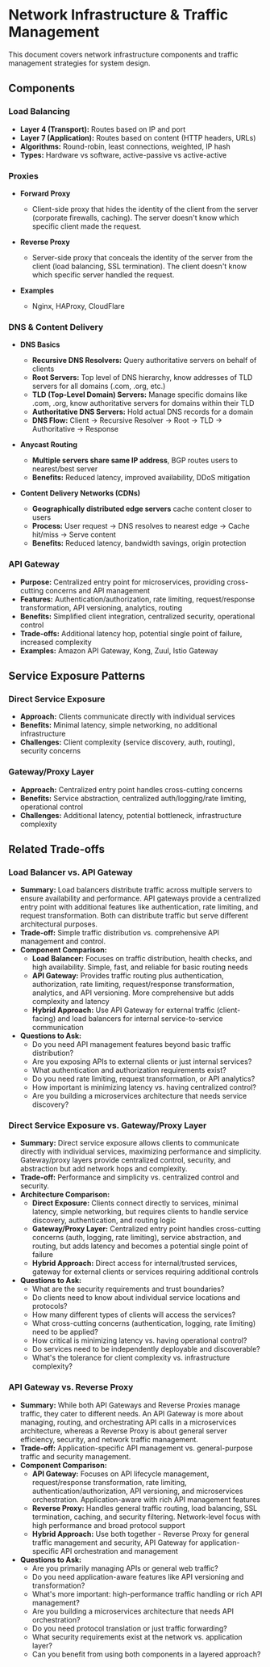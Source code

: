 # Network Infrastructure & Traffic Management

This document covers network infrastructure components and traffic management strategies for system design.

## Components

### Load Balancing
- **Layer 4 (Transport):** Routes based on IP and port
- **Layer 7 (Application):** Routes based on content (HTTP headers, URLs)
- **Algorithms:** Round-robin, least connections, weighted, IP hash
- **Types:** Hardware vs software, active-passive vs active-active

### Proxies

- **Forward Proxy**
  - Client-side proxy that hides the identity of the client from the server (corporate firewalls, caching). The server doesn't know which specific client made the request.

- **Reverse Proxy**
  - Server-side proxy that conceals the identity of the server from the client (load balancing, SSL termination). The client doesn't know which specific server handled the request.

- **Examples**
  - Nginx, HAProxy, CloudFlare

### DNS & Content Delivery

- **DNS Basics**
  - **Recursive DNS Resolvers:** Query authoritative servers on behalf of clients
  - **Root Servers:** Top level of DNS hierarchy, know addresses of TLD servers for all domains (.com, .org, etc.)
  - **TLD (Top-Level Domain) Servers:** Manage specific domains like .com, .org, know authoritative servers for domains within their TLD
  - **Authoritative DNS Servers:** Hold actual DNS records for a domain
  - **DNS Flow:** Client → Recursive Resolver → Root → TLD → Authoritative → Response

- **Anycast Routing**
  - **Multiple servers share same IP address**, BGP routes users to nearest/best server
  - **Benefits:** Reduced latency, improved availability, DDoS mitigation

- **Content Delivery Networks (CDNs)**
  - **Geographically distributed edge servers** cache content closer to users
  - **Process:** User request → DNS resolves to nearest edge → Cache hit/miss → Serve content
  - **Benefits:** Reduced latency, bandwidth savings, origin protection

### API Gateway
- **Purpose:** Centralized entry point for microservices, providing cross-cutting concerns and API management
- **Features:** Authentication/authorization, rate limiting, request/response transformation, API versioning, analytics, routing
- **Benefits:** Simplified client integration, centralized security, operational control
- **Trade-offs:** Additional latency hop, potential single point of failure, increased complexity
- **Examples:** Amazon API Gateway, Kong, Zuul, Istio Gateway

## Service Exposure Patterns

### Direct Service Exposure
- **Approach:** Clients communicate directly with individual services
- **Benefits:** Minimal latency, simple networking, no additional infrastructure
- **Challenges:** Client complexity (service discovery, auth, routing), security concerns

### Gateway/Proxy Layer
- **Approach:** Centralized entry point handles cross-cutting concerns
- **Benefits:** Service abstraction, centralized auth/logging/rate limiting, operational control
- **Challenges:** Additional latency, potential bottleneck, infrastructure complexity

## Related Trade-offs

### Load Balancer vs. API Gateway
- **Summary:** Load balancers distribute traffic across multiple servers to ensure availability and performance. API gateways provide a centralized entry point with additional features like authentication, rate limiting, and request transformation. Both can distribute traffic but serve different architectural purposes.
- **Trade-off:** Simple traffic distribution vs. comprehensive API management and control.
- **Component Comparison:**
  - **Load Balancer:** Focuses on traffic distribution, health checks, and high availability. Simple, fast, and reliable for basic routing needs
  - **API Gateway:** Provides traffic routing plus authentication, authorization, rate limiting, request/response transformation, analytics, and API versioning. More comprehensive but adds complexity and latency
  - **Hybrid Approach:** Use API Gateway for external traffic (client-facing) and load balancers for internal service-to-service communication
- **Questions to Ask:**
  - Do you need API management features beyond basic traffic distribution?
  - Are you exposing APIs to external clients or just internal services?
  - What authentication and authorization requirements exist?
  - Do you need rate limiting, request transformation, or API analytics?
  - How important is minimizing latency vs. having centralized control?
  - Are you building a microservices architecture that needs service discovery?

### Direct Service Exposure vs. Gateway/Proxy Layer
- **Summary:** Direct service exposure allows clients to communicate directly with individual services, maximizing performance and simplicity. Gateway/proxy layers provide centralized control, security, and abstraction but add network hops and complexity.
- **Trade-off:** Performance and simplicity vs. centralized control and security.
- **Architecture Comparison:**
  - **Direct Exposure:** Clients connect directly to services, minimal latency, simple networking, but requires clients to handle service discovery, authentication, and routing logic
  - **Gateway/Proxy Layer:** Centralized entry point handles cross-cutting concerns (auth, logging, rate limiting), service abstraction, and routing, but adds latency and becomes a potential single point of failure
  - **Hybrid Approach:** Direct access for internal/trusted services, gateway for external clients or services requiring additional controls
- **Questions to Ask:**
  - What are the security requirements and trust boundaries?
  - Do clients need to know about individual service locations and protocols?
  - How many different types of clients will access the services?
  - What cross-cutting concerns (authentication, logging, rate limiting) need to be applied?
  - How critical is minimizing latency vs. having operational control?
  - Do services need to be independently deployable and discoverable?
  - What's the tolerance for client complexity vs. infrastructure complexity?

### API Gateway vs. Reverse Proxy
- **Summary:** While both API Gateways and Reverse Proxies manage traffic, they cater to different needs. An API Gateway is more about managing, routing, and orchestrating API calls in a microservices architecture, whereas a Reverse Proxy is about general server efficiency, security, and network traffic management.
- **Trade-off:** Application-specific API management vs. general-purpose traffic and security management.
- **Component Comparison:**
  - **API Gateway:** Focuses on API lifecycle management, request/response transformation, rate limiting, authentication/authorization, API versioning, and microservices orchestration. Application-aware with rich API management features
  - **Reverse Proxy:** Handles general traffic routing, load balancing, SSL termination, caching, and security filtering. Network-level focus with high performance and broad protocol support
  - **Hybrid Approach:** Use both together - Reverse Proxy for general traffic management and security, API Gateway for application-specific API orchestration and management
- **Questions to Ask:**
  - Are you primarily managing APIs or general web traffic?
  - Do you need application-aware features like API versioning and transformation?
  - What's more important: high-performance traffic handling or rich API management?
  - Are you building a microservices architecture that needs API orchestration?
  - Do you need protocol translation or just traffic forwarding?
  - What security requirements exist at the network vs. application layer?
  - Can you benefit from using both components in a layered approach?
